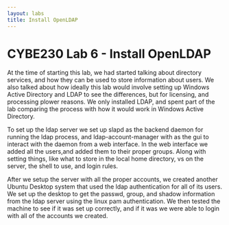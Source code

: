 ```yaml
---
layout: labs
title: Install OpenLDAP
---
```

# CYBE230 Lab 6 - Install OpenLDAP

At the time of starting this lab, we had started talking about directory services, and how they can be used to store information about users. We also talked about how ideally this lab would involve setting up Windows Active Directory and LDAP to see the differences, but for licensing, and processing plower reasons. We only installed LDAP, and spent part of the lab comparing the process with how it would work in Windows Active Directory.

To set up the ldap server we set up slapd as the backend daemon for running the ldap process, and ldap-account-manager with as the gui to interact with the daemon from a web interface. In the web interface we added all the users,and added them to their proper groups. Along with setting things, like what to store in the local home directory, vs on the server, the shell to use, and login rules.

After we setup the server with all the proper accounts, we created another Ubuntu Desktop system that used the ldap authentication for all of its users. We set up the desktop to get the passwd, group, and shadow information from the ldap server using the linux pam authentication. We then tested the machine to see if it was set up correctly, and if it was we were able to login with all of the accounts we created.
